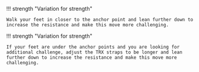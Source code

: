 !!! strength "Variation for strength"

    Walk your feet in closer to the anchor point and lean further down to increase the resistance and make this move more challenging.

!!! strength "Variation for strength"

    If your feet are under the anchor points and you are looking for additional challenge, adjust the TRX straps to be longer and lean further down to increase the resistance and make this move more challenging.